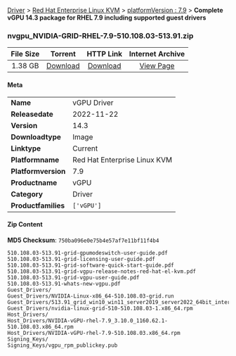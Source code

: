 
[Driver](/README.md)  >  [Red Hat Enterprise Linux KVM](/index/Driver/Red_Hat_Enterprise_Linux_KVM.md)  >  [platformVersion : 7.9](/index/Driver/Red_Hat_Enterprise_Linux_KVM/7.9.md)  >  **Complete vGPU 14.3 package for RHEL 7.9 including supported guest drivers**


### nvgpu_NVIDIA-GRID-RHEL-7.9-510.108.03-513.91.zip

| **File Size** | **Torrent**  | **HTTP Link** | **Internet Archive** |
|:-------------:|:------------:|:-------------:|:--------------------:|
| 1.38 GB |  [Download](https://archive.org/download/nvgpu_NVIDIA-GRID-RHEL-7.9-510.108.03-513.91.zip/nvgpu_NVIDIA-GRID-RHEL-7.9-510.108.03-513.91.zip_archive.torrent)       | [Download](https://archive.org/compress/nvgpu_NVIDIA-GRID-RHEL-7.9-510.108.03-513.91.zip) | [View Page](https://archive.org/details/nvgpu_NVIDIA-GRID-RHEL-7.9-510.108.03-513.91.zip)       |

#### Meta

<table>
<tr><td><strong>Name</strong></td><td>vGPU Driver</td></tr>
<tr><td><strong>Releasedate</strong></td><td>2022-11-22</td></tr>
<tr><td><strong>Version</strong></td><td>14.3</td></tr>
<tr><td><strong>Downloadtype</strong></td><td>Image</td></tr>
<tr><td><strong>Linktype</strong></td><td>Current</td></tr>
<tr><td><strong>Platformname</strong></td><td>Red Hat Enterprise Linux KVM</td></tr>
<tr><td><strong>Platformversion</strong></td><td>7.9</td></tr>
<tr><td><strong>Productname</strong></td><td>vGPU</td></tr>
<tr><td><strong>Category</strong></td><td>Driver</td></tr>
<tr><td><strong>Productfamilies</strong></td><td><code>['vGPU']</code></td></tr>
</table>

#### Zip Content

**MD5 Checksum**: `750ba096e0e75b4e57af7e11bf11f4b4`

```text
510.108.03-513.91-grid-gpumodeswitch-user-guide.pdf
510.108.03-513.91-grid-licensing-user-guide.pdf
510.108.03-513.91-grid-software-quick-start-guide.pdf
510.108.03-513.91-grid-vgpu-release-notes-red-hat-el-kvm.pdf
510.108.03-513.91-grid-vgpu-user-guide.pdf
510.108.03-513.91-whats-new-vgpu.pdf
Guest_Drivers/
Guest_Drivers/NVIDIA-Linux-x86_64-510.108.03-grid.run
Guest_Drivers/513.91_grid_win10_win11_server2019_server2022_64bit_international.exe
Guest_Drivers/nvidia-linux-grid-510-510.108.03-1.x86_64.rpm
Host_Drivers/
Host_Drivers/NVIDIA-vGPU-rhel-7.9_3.10.0_1160.62.1-510.108.03.x86_64.rpm
Host_Drivers/NVIDIA-vGPU-rhel-7.9-510.108.03.x86_64.rpm
Signing_Keys/
Signing_Keys/vgpu_rpm_publickey.pub
```